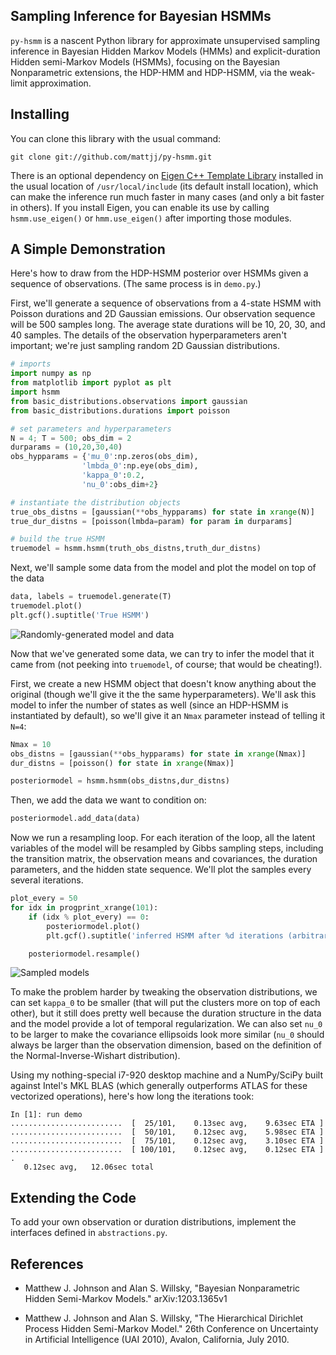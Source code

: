 ## Sampling Inference for Bayesian HSMMs ##
`py-hsmm` is a nascent Python library for approximate unsupervised sampling
inference in Bayesian Hidden Markov Models (HMMs) and explicit-duration Hidden
semi-Markov Models (HSMMs), focusing on the Bayesian Nonparametric extensions,
the HDP-HMM and HDP-HSMM, via the weak-limit approximation. 

<!--
In the Bayesian paradigm, inference refers to both what would in other contexts
be called "learning" (or "parameter fitting") as well as "inference": all the
latent variables in the model, including hidden states and transition/emission
parameters, are included in the posterior distribution. The goal of sampling
inference is to produce (approximate) samples from the posterior, and each
sample roughly represents an alternative HMM or HSMM to explain the data. Using
the Bayesian Nonparametric HDP-HMM and HDP-HSMM, the sampled models that come
out can be of different complexity: there may be good explanations using only 5
states as well as good explanations that use 15 states. The purpose of this
sampling code is to produce samples of those alternatives.
-->

<!--
(At some point in the not-too-distant future, `py-hsmm` may also support
approximate learning/fitting of HMMs and HSMMs through the Expectation
Maximization (EM) algorithm.)
-->

## Installing ##
You can clone this library with the usual command:

```
git clone git://github.com/mattjj/py-hsmm.git
```

There is an optional dependency on [Eigen C++ Template Library](http://eigen.tuxfamily.org/index.php?title=Main_Page) installed in the usual location of `/usr/local/include` (its default install location), which can make the inference run much faster in many cases (and only a bit faster in others). If you install Eigen, you can enable its use by calling `hsmm.use_eigen()` or `hmm.use_eigen()` after importing those modules.

## A Simple Demonstration ##
Here's how to draw from the HDP-HSMM posterior over HSMMs given a sequence of
observations. (The same process is in `demo.py`.)

First, we'll generate a sequence of observations from a 4-state HSMM with
Poisson durations and 2D Gaussian emissions. Our observation sequence will be
500 samples long. The average state durations will be 10, 20, 30, and 40
samples. The details of the observation hyperparameters aren't important; we're
just sampling random 2D Gaussian distributions.

```python
# imports
import numpy as np
from matplotlib import pyplot as plt
import hsmm
from basic_distributions.observations import gaussian
from basic_distributions.durations import poisson

# set parameters and hyperparameters
N = 4; T = 500; obs_dim = 2
durparams = (10,20,30,40)
obs_hypparams = {'mu_0':np.zeros(obs_dim),
                'lmbda_0':np.eye(obs_dim),
                'kappa_0':0.2,
                'nu_0':obs_dim+2}

# instantiate the distribution objects
true_obs_distns = [gaussian(**obs_hypparams) for state in xrange(N)]
true_dur_distns = [poisson(lmbda=param) for param in durparams]

# build the true HSMM
truemodel = hsmm.hsmm(truth_obs_distns,truth_dur_distns)
```

Next, we'll sample some data from the model and plot the model on top of the
data

```python
data, labels = truemodel.generate(T)
truemodel.plot()
plt.gcf().suptitle('True HSMM')
```

![Randomly-generated model and data](http://www.mit.edu/~mattjj/github/py-hsmm/truth.png)

Now that we've generated some data, we can try to infer the model that it came
from (not peeking into `truemodel`, of course; that would be cheating!).

First, we create a new HSMM object that doesn't know anything about the
original (though we'll give it the the same hyperparameters). We'll ask this
model to infer the number of states as well (since an HDP-HSMM is instantiated
by default), so we'll give it an `Nmax` parameter instead of telling it `N=4`:

```python
Nmax = 10
obs_distns = [gaussian(**obs_hypparams) for state in xrange(Nmax)]
dur_distns = [poisson() for state in xrange(Nmax)]

posteriormodel = hsmm.hsmm(obs_distns,dur_distns)
```

Then, we add the data we want to condition on:

```python
posteriormodel.add_data(data)
```

Now we run a resampling loop. For each iteration of the loop, all the latent
variables of the model will be resampled by Gibbs sampling steps, including the
transition matrix, the observation means and covariances, the duration
parameters, and the hidden state sequence. We'll plot the samples every several
iterations.

```python
plot_every = 50
for idx in progprint_xrange(101):
    if (idx % plot_every) == 0:
        posteriormodel.plot()
        plt.gcf().suptitle('inferred HSMM after %d iterations (arbitrary colors)' % idx)

    posteriormodel.resample()
```

![Sampled models](http://www.mit.edu/~mattjj/github/py-hsmm/posterior_animation.gif)

To make the problem harder by tweaking the observation distributions, we can
set `kappa_0` to be smaller (that will put the clusters more on top of each
other), but it still does pretty well because the duration structure in the
data and the model provide a lot of temporal regularization. We can also set `nu_0`
to be larger to make the covariance ellipsoids look more similar (`nu_0` should
always be larger than the observation dimension, based on the definition of the
Normal-Inverse-Wishart distribution).

Using my nothing-special i7-920 desktop machine and a NumPy/SciPy built against
Intel's MKL BLAS (which generally outperforms ATLAS for these vectorized
operations), here's how long the iterations took:

```
In [1]: run demo
.........................  [  25/101,    0.13sec avg,    9.63sec ETA ]
.........................  [  50/101,    0.12sec avg,    5.98sec ETA ]
.........................  [  75/101,    0.12sec avg,    3.10sec ETA ]
.........................  [ 100/101,    0.12sec avg,    0.12sec ETA ]
.
   0.12sec avg,   12.06sec total
```

## Extending the Code ##
To add your own observation or duration distributions, implement the interfaces defined in `abstractions.py`.

## References ##
* Matthew J. Johnson and Alan S. Willsky, "Bayesian Nonparametric Hidden Semi-Markov Models." arXiv:1203.1365v1

* Matthew J. Johnson and Alan S. Willsky, "The Hierarchical Dirichlet Process Hidden Semi-Markov Model." 26th Conference on Uncertainty in Artificial Intelligence (UAI 2010), Avalon, California, July 2010.

